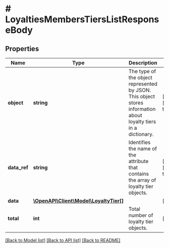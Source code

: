# # LoyaltiesMembersTiersListResponseBody

## Properties

Name | Type | Description | Notes
------------ | ------------- | ------------- | -------------
**object** | **string** | The type of the object represented by JSON. This object stores information about loyalty tiers in a dictionary. | [optional] [default to 'list']
**data_ref** | **string** | Identifies the name of the attribute that contains the array of loyalty tier objects. | [optional] [default to 'data']
**data** | [**\OpenAPI\Client\Model\LoyaltyTier[]**](LoyaltyTier.md) |  | [optional]
**total** | **int** | Total number of loyalty tier objects. | [optional]

[[Back to Model list]](../../README.md#models) [[Back to API list]](../../README.md#endpoints) [[Back to README]](../../README.md)
